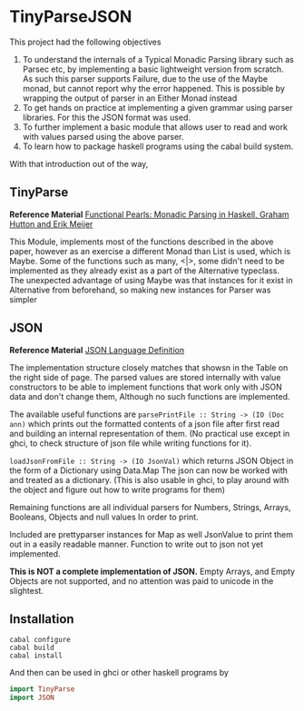 # TinyParseJSON

This project had the following objectives
1. To understand the internals of a Typical Monadic Parsing library such as Parsec etc, by implementing a basic                 lightweight version from scratch. As such this parser supports Failure, due to the use of the Maybe monad, but
cannot report why the error happened. This is possible by wrapping the output of parser in an Either Monad instead
2. To get hands on practice at implementing a given grammar using parser libraries. For this the JSON format was used.
3. To further implement a basic module that allows user to read and work with values parsed using the above parser.
4. To learn how to package haskell programs using the cabal build system.

With that introduction out of the way,

## TinyParse
**Reference Material** [Functional Pearls: Monadic Parsing in Haskell, Graham Hutton and Erik Meijer](https://www.google.com/url?sa=t&rct=j&q=&esrc=s&source=web&cd=1&cad=rja&uact=8&ved=2ahUKEwjU_cbsnZ_pAhUUXn0KHTdXAbQQFjAAegQIBBAB&url=https%3A%2F%2Fwww.cs.nott.ac.uk%2F~pszgmh%2Fpearl.pdf&usg=AOvVaw0XDgR2I8LYw5pi8vZTV2B6)

This Module, implements most of the functions described in the above paper, however as an exercise a different Monad than List is used, which is Maybe. Some of the functions such as many, <|>, some didn't need to be implemented as they already exist as a part of the Alternative typeclass.
The unexpected advantage of using Maybe was that instances for it exist in Alternative from beforehand, so making new instances for Parser was simpler

## JSON
**Reference Material** [JSON Language Definition](https://www.json.org/json-en.html)

The implementation structure closely matches that showsn in the Table on the right side of page.
The parsed values are stored internally with value constructors to be able to implement functions that work only 
with JSON data and don't change them, Although no such functions are implemented.

The available useful functions are
```parsePrintFile :: String -> (IO (Doc ann)``` which prints out the formatted contents of a json file after first read and building an internal representation of them. (No practical use except in ghci, to check structure of json file while writing functions for it).

```loadJsonFromFile :: String -> (IO JsonVal)``` which returns JSON Object in the form of a Dictionary using Data.Map
The json can now be worked with and treated as a dictionary. (This is also usable in ghci, to play around with the object
and figure out how to write programs for them)

Remaining functions are all individual parsers for Numbers, Strings, Arrays, Booleans, Objects and null values
In order to print.

Included are prettyparser instances for Map as well JsonValue to print them out in a easily readable manner.
Function to write out to json not yet implemented.

**This is NOT a complete implementation of JSON.**
Empty Arrays, and Empty Objects are not supported, and no attention was paid to unicode in the slightest.

## Installation
```
cabal configure
cabal build
cabal install
```
And then can be used in ghci or other haskell programs by 

```hs
import TinyParse
import JSON
```
